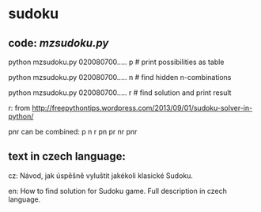 # sudoku

## code: *mzsudoku.py*

python mzsudoku.py 020080700..... p    # print possibilities as table

python mzsudoku.py 020080700..... n    # find hidden n-combinations

python mzsudoku.py 020080700..... r    # find solution and print result

 r: from http://freepythontips.wordpress.com/2013/09/01/sudoku-solver-in-python/

pnr can be combined: p n r pn pr nr pnr


## text in czech language:

cz: Návod, jak úspěšně vyluštit jakékoli klasické Sudoku.

en: How to find solution for Sudoku game. Full description in czech language. 